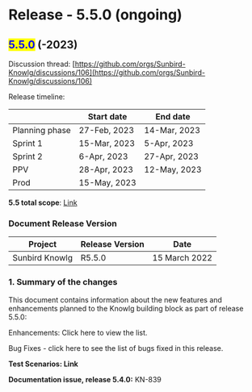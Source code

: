 # Release - 5.5.0 (ongoing)

## <mark style="color:blue;">5.5.0</mark> (-2023)

Discussion thread: [https://github.com/orgs/Sunbird-Knowlg/discussions/106](https://github.com/orgs/Sunbird-Knowlg/discussions/106)

Release timeline:

|                | Start date   | End date     |
| -------------- | ------------ | ------------ |
| Planning phase | 27-Feb, 2023 | 14-Mar, 2023 |
| Sprint 1       | 15-Mar, 2023 | 5-Apr, 2023  |
| Sprint 2       | 6-Apr, 2023  | 27-Apr, 2023 |
| PPV            | 28-Apr, 2023 | 12-May, 2023 |
| Prod           | 15-May, 2023 |              |

**5.5 total scope**: [Link](https://project-sunbird.atlassian.net/issues/?filter=12779)

### Document Release Version

| Project        | Release Version | Date          |
| -------------- | --------------- | ------------- |
| Sunbird Knowlg | R5.5.0          | 15 March 2022 |

### **1. Summary of the changes**

This document contains information about the new features and enhancements planned to the Knowlg building block as part of release 5.5.0:

Enhancements: Click here to view the list.&#x20;

Bug Fixes - click here to see the list of bugs fixed in this release.

**Test Scenarios: Link**

**Documentation issue, release 5.4.0:** KN-839
